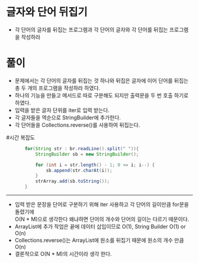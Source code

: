 # 글자와 단어 뒤집기 </br>
+ 각 단어의 글자를 뒤집는 프로그램과 각 단어의 글자와 각 단어를 뒤집는 프로그램을 작성하라


# 풀이 </br>
+ 문제에서는 각 단어의 글자를 뒤집는 것 하나와 뒤집은 글자에 이어 단어를 뒤집는 </br> 총 두 개의 프로그램을 작성하라 하였다.
+ 하나의 기능을 만들고 메서드로 따로 구분해도 되지만 출력문을 두 번 호출 하기로 하였다.
+ 입력을 받은 글자 단위를 iter로 입력 받는다.
+ 각 글자들을 역순으로 StringBuilder에 추가한다. 
+ 각 단어들을 Collections.reverse()를 사용하여 뒤집는다.


#시간 복잡도
 ```java
        for(String str : br.readLine().split(" ")){
            StringBuilder sb = new StringBuilder();

            for (int i = str.length() - 1; 0 <= i; i--) {
                sb.append(str.charAt(i));
            }
            strArray.add(sb.toString());
        }
```
---
+ 입력 받은 문장을 단어로 구분하기 위해 iter 사용하고 각 단어의 길이만큼 for문을 돌렸기에 </br> O(N * M)으로 생각한다 왜냐하면 단어의 개수와 단어의 길이는 다르기 때문이다.
+ ArrayList에 추가 작업은 끝에 데이터 삽입이므로 O(1), String Builder O(1) or O(n)
+ Collections.reverse()는 ArrayList에 원소를 뒤집기 때문에 원소의 개수 만큼 O(n)
+ 결론적으로 O(N * M)의 시간이라 생각 한다.